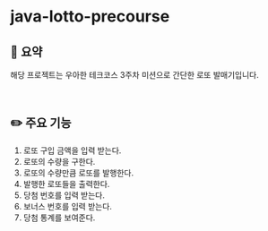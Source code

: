 # java-lotto-precourse
## 🔎 요약
해당 프로젝트는 우아한 테크코스 3주차 미션으로 간단한 로또 발매기입니다.

<br>

## ✏️ 주요 기능
1. 로또 구입 금액을 입력 받는다.
2. 로또의 수량을 구한다.
3. 로또의 수량만큼 로또를 발행한다.
4. 발행한 로또들을 출력한다.
5. 당첨 번호를 입력 받는다.
6. 보너스 번호를 입력 받는다.
7. 당첨 통계를 보여준다.